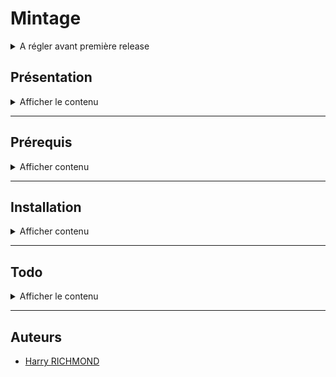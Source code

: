 
# Mintage

<details>
  <summary>A régler avant première release</summary>

  1. DATA/vivaldi.7z en deux parties à décompresser (réglages vivaldi)
  2. DATA/kodi.7z en trois parties à décompresser (réglages vivaldi)
  3. Script pour appliquer (ou restaurer) les customisations de thèmes et de réglages d'options utilisateurs sur une tierce session.
  4. Reformuler la documentation au propre, en s'inspirant par exemple de l'extrait suivant :

<details>
  <summary>Exemple</summary>
  Pour démarrer avec le script de personnalisation de Linux Mint, suivez ces étapes simples :

  1. Téléchargez le script sur votre machine Linux Mint.
  2. Rendez le script exécutable avec la commande : `chmod +x custom-linux-mint.sh`.
  3. Exécutez le script avec : `./custom-linux-mint.sh`.

</details>
</details>

## Présentation

<details>
  <summary>Afficher le contenu</summary>
  Ce script est conçu pour automatiser le processus de personnalisation de Linux Mint en installant une suite complète de logiciels open source. De manière simple, les utilisateurs peuvent transformer leur système Linux Mint en un environnement de travail puissant et personnalisé, idéal pour les développeurs, les créateurs de contenu, et les utilisateurs quotidiens.

### Fonctionnalités

- **Installation Automatique** : Déployez votre environnement personnalisé sans intervention manuelle.
- **Suite Complète** : Le script inclut des logiciels pour le développement, la bureautique, le multimédia, et plus encore.
- **Open Source** : Tous les logiciels installés sont open source, garantissant transparence et respect de la vie privée.
- **Thème Préconfiguré** : Profitez d'un thème sobre et fonctionnel, conçu pour une expérience utilisateur optimale.

### Liste de logiciel

  Une liste non exhaustive des logiciels inclus dans ce script :

- **Développement**: Codium, Git, Docker
- **Bureautique**: LibreOffice, Thunderbird
- **Multimédia**: GIMP, Kodi
- **Internet**: Vivaldi, FileZilla
- ...et beaucoup d'autres !

### Contributions

  Les contributions sont les bienvenues ! Si vous avez des suggestions ou des améliorations, n'hésitez pas à soumettre une pull request ou à ouvrir une issue.

### License

  Distribué sous la licence GPLv3. Voir `LICENSE` pour plus d'informations.
</details>

___________________________________________________________________________

## Prérequis

<details>
  <summary>Afficher contenu</summary>
  Une install' fraîche de Linux Mint 22

  Choisir les miroirs de téléchargement pour les mises à jour (prenez les plus rapides)
  /usr/bin/software-properties-gtk

  Ensuite choisissez les drivers
  driver-manager
  Installez les drivers propriétaires et "Appliquer les changements", puis fermez.

  Faire les maj
  mintupdate
</details>

___________________________________________________________________________

## Installation

<details>
  <summary>Afficher contenu</summary>
  1/ Ouvrir le dossier Calm-Linux faire un clic droit dans la fenêtre et "ouvrir dans un terminal"
  Dans le terminal entrer la commande :

  ```bash
  ./prerequis.sh
  ```

  Puis dans un nouveau terminal :

  ```bash
  ./install.sh
  ```

  puis faire un reboot
  Lancez vivaldi et thunderbird une première fois

  après reboot, lancer :

  ```bash
  ./after-reboot.sh
  ```

___________________________________________________________________________

  1) Si Dual-Boot seulement
  Dans un terminal :

  ```bash
  grub-customizer
  ```

  Dans Grub customizer mettez "calmgrub" comme theme avec l'icone de "+" dans l'onglet "apparence" (mettez calmgrub.tar.gz qui se trouve dans /racine du système) faites "appliquer" et enregistrez.

  1) Dans "Gestionnaire de mises à jour" allez dans "Edition/Préférences", allez dans l'onglet "Paquet" et cochez les maj cinnamon et flatpak, ensuite allez dans l'onglet "Automatisation" et cochez tout sauf le dernier "Retirer les noyaux obsolètes et leurs dépendances"

  4 OPTIONNEL)Si vous avez aussi Windows 10 installé, dans un terminal :

  ```bash
  gnome-disks
  ```

  Trouvez le disque où est installé Windows, puis chez la partition NTFS où il se trouve, sélectionnez-le puis cliquez
  sur la petite roue de paramètrage. Choisissez l'option "modifier les options de montage",
  Décochez "Réglages par défaut de la session" et décochez tout puis faîtes "Valider.

___________________________________________________________________________

  Dans fontbase cliquez sur "..." et dans
  Pour "Root Folder" choisissez le dossier "Local"

___________________________________________________________________________

  Lancer pcloud dans `~/Local/Ressources/apimages`

  Ouvrez Jdownloader et depuis fichier faites import
  cliquez sur telechargement et lancer l'import du fichier JD2-Dark-Theme.jd2backup
  à la fin d'install supprimez JD2-Dark-Theme.jd2backup

  Astuce désactiver l'accéleration matérielle de vivaldi (manuellement malheureusement)
  avec

  ```bash
  vivaldi --app="vivaldi://settings/system"
  ```

  pour les options de vivaldi à tester si ça bugge encore quand on récupère depuis :
  `~/.config/vivaldi/Default`
  et qu'on importe, attention, il faut virer les extensions et les mdp

___________________________________________________________________________

  (facultatif) Si vous allez fréquemment travailler sur la batterie de votre laptop vous pouvez installer tlp pour améliorer l'autonomie de votre batterie :
  `sudo nala install -y tlp tlp-rdw`

  (facultatif) Vous pouvez également installer preload pour précharger la ram avec des applications que vous utilisez fréquement :
  `sudo nala install -y preload`

  Sinon sur votre bueau 'clic droit' > personnaliser :
  décochez "ajustement automatique", puis cliquez en bas sur "Paramètre du bureau"
  Décochez le poste de travail et cochez le dossier personnel

  Lancez aussi l'applet du haut "radio ++" et choisissez "Download plugin at my own risk"

  ! Lancer xpad une première fois depuis le menu

  clic droit sur l'icone "préférences" dans l'onglet "au démarrage, cochez "Démarrer Xpad automatiquement après l'ouverture de session".

___________________________________________________________________________

  CODIUM

  activer le dico avec :
  `CTRL + Shift + P` et chercher :
  `Show Spell Checker Configuration Info`
  `Select the Language tab.`
  `Enable the language Globally or in just the Workspace.`

  Regarder Code Spell Checker pour configurer le dico aussi

  dans codium pour les font du terminal
  Dans la barre de menus supérieure, cliquez sur "Fichier" (File), puis sélectionnez "Préférences" (Preferences), et enfin "Paramètres" (Settings).

  Cela ouvrira le panneau des paramètres de VSCodium. Par défaut, il affiche les paramètres utilisateur, mais vous pouvez basculer vers les paramètres de l'espace de travail en cliquant sur l'icône en forme de fichier dans le coin supérieur droit du panneau.

  ajouter dans les options du settings.json

  ```json
    "terminal.integrated.fontFamily": "MesloLGS NF",
    "terminal.integrated.fontSize": 14,
    "terminal.integrated.fontWeightBold": "bold",
    "window.zoomLevel": 1,
    "terminal.explorerKind": "external",
    "terminal.external.linuxExec": "tilix"
    "markdownlint.config": {
      "MD033": false
    }
  ```

  ATTENTION : ne pas oublier de mettre une vergule à la ligne précedent le code que vous collez

  Créer UNRACCOURCI CLAVIER DANS CODIUM
  Raccourcis pour les options des raccourcis clavier de codium :
  `CTRL + K et CTRL + S`
  Fin DE RACCOURCI CLAVIER

___________________________________________________________________________

  LanguageTools pour LibreOffice

  Téléchargez l'extension via wget (dl direct)

  ```bash
  wget <https://languagetool.org/download/LanguageTool-stable.oxt>
  ```

  Dans LibreOffice allez dans "Outils/Gestionnaire des extensions..."
  Puis "Ajouter" et choisir "LanguageTool-stable.oxt",

  Dans LibreOffice aller dans "Outils/Options" (ou 'Alt+F12'), puis :
    "Paramètres linguistiques"
        - "Linguistique" et allez dans l'encart "Modules linguistiques disponibles", puis :
            - Décochez "Vérificateur orthographique Hunspell"
        - "Langues" :
            - Interface utilisateur = "Français (France)"
            - Paramètres locaux = "Français (France)"
            - Monnaie par défaut = "EUR € Français (France)"
            - Occidental = "Français (France)"
            - décochez "Asiatique"
</details>

___________________________________________________________________________

## Todo

<details>
  <summary>Afficher le contenu</summary>

  1. Faire un script de customisation pour une nouvelle session
  2. Faire un script pour rétablir les customisations de thème après une upgrade hasardeuse
  3. Corriger le lien des MDP de Vivaldi, et ajouter les options corrigées de ~/.config/vivaldi à l'archive
  4. Supprimer du .hidden le dossier Games
  5. Refaire le lisez-moi
  6. Faire la liste de toutes les applications
  7. Faire une application simple pour changer sa version de Java

</details>

___________________________________________________________________________

## Auteurs

- [Harry RICHMOND](https://github.com/RogerBytes)
